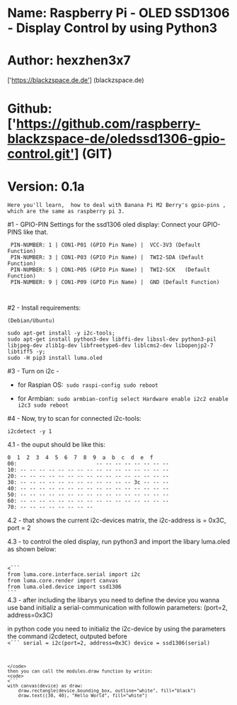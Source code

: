 # Name: Raspberry Pi - OLED SSD1306 - Display Control by using Python3
# Author: hexzhen3x7
['https://blackzspace.de.de'] (blackzspace.de)
# Github: ['https://github.com/raspberry-blackzspace-de/oledssd1306-gpio-control.git'] (GIT)
# Version: 0.1a


```
Here you'll learn,  how to deal with Banana Pi M2 Berry's gpio-pins , which are the same as raspberry pi 3.

```
#1 - GPIO-PIN Settings for the ssd1306 oled display: Connect your GPIO-PINS like that.

```
 PIN-NUMBER: 1 | CON1-P01 (GPIO Pin Name) |  VCC-3V3 (Default Function)    
 PIN-NUMBER: 3 | CON1-P03 (GPIO Pin Name) |  TWI2-SDA (Default Function)
 PIN-NUMBER: 5 | CON1-P05 (GPIO Pin Name) |  TWI2-SCK	(Default Function)     
 PIN-NUMBER: 9 | CON1-P09 (GPIO Pin Name) |  GND (Default Function)



```
#2 - Install requirements:
```
(Debian/Ubuntu)

sudo apt-get install -y i2c-tools;
sudo apt-get install python3-dev libffi-dev libssl-dev python3-pil libjpeg-dev zlib1g-dev libfreetype6-dev liblcms2-dev libopenjp2-7 libtiff5 -y;
sudo -H pip3 install luma.oled

```
#3 - Turn on i2c -

-  for Raspian OS:```
    sudo raspi-config
    sudo reboot```

-  for Armbian:```
     sudo armbian-config
     select Hardware
     enable i2c2
     enable i2c3
     sudo reboot```


#4 - Now, try to scan for connected i2c-tools:

```
i2cdetect -y 1
```

  4.1 - the ouput should be like this:

```
0  1  2  3  4  5  6  7  8  9  a  b  c  d  e  f
00:                         -- -- -- -- -- -- -- --
10: -- -- -- -- -- -- -- -- -- -- -- -- -- -- -- --
20: -- -- -- -- -- -- -- -- -- -- -- -- -- -- -- --
30: -- -- -- -- -- -- -- -- -- -- -- -- 3c -- -- --
40: -- -- -- -- -- -- -- -- -- -- -- -- -- -- -- --
50: -- -- -- -- -- -- -- -- -- -- -- -- -- -- -- --
60: -- -- -- -- -- -- -- -- -- -- -- -- -- -- -- --
70: -- -- -- -- -- -- -- --
```

4.2 - that shows the current i2c-devices matrix,  the i2c-address is = 0x3C, port = 2

4.3 - to control the oled display, run python3 and import the libary luma.oled as shown below:

<code>
<```
from luma.core.interface.serial import i2c
from luma.core.render import canvas
from luma.oled.device import ssd1306
```
</code>
<comment>
4.3 -  after including the libarys you need to define the device you wanna use band initializ a serial-communication with followin parameters: (port=2, address=0x3C)

in python code you need to initializ the i2c-device by using the parameters the command i2cdetect, outputed before
</comment>
<code>
<```
serial = i2c(port=2, address=0x3C)
device = ssd1306(serial)
```
</code>
then you can call the modules.draw function by writin:
<code>
<```
with canvas(device) as draw:
    draw.rectangle(device.bounding_box, outline="white", fill="black")
    draw.text((30, 40), "Hello World", fill="white")
```
</code>



